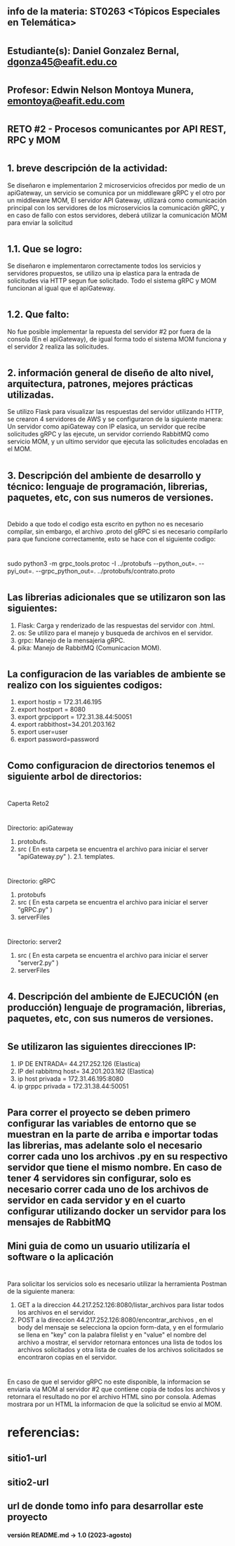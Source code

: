 ## info de la materia: ST0263 <Tópicos Especiales en Telemática>
#
## Estudiante(s): Daniel Gonzalez Bernal, dgonza45@eafit.edu.co
#
## Profesor: Edwin Nelson Montoya Munera, emontoya@eafit.edu.com
#
## RETO #2 - Procesos comunicantes por API REST, RPC y MOM
#
## 1. breve descripción de la actividad:
Se diseñaron e implementarion 2 microservicios ofrecidos por medio de un apiGateway, un servicio se comunica por un middleware gRPC y el otro por un middleware MOM, El servidor API Gateway, utilizará como comunicación principal con los servidores de los microservicios la comunicación gRPC, y en caso de fallo con estos servidores, deberá utilizar la comunicación MOM para enviar la solicitud
#
## 1.1. Que se logro: 
Se diseñaron e implementaron correctamente todos los servicios y servidores propuestos, se utilizo una ip elastica para la entrada de solicitudes via HTTP segun fue solicitado. Todo el sistema gRPC y MOM funcionan al igual que el apiGateway.
#
## 1.2. Que falto: 
No fue posible implementar la repuesta del servidor #2 por fuera de la consola (En el apiGateway), de igual forma todo el sistema MOM funciona y el servidor 2 realiza las solicitudes.
#
## 2. información general de diseño de alto nivel, arquitectura, patrones, mejores prácticas utilizadas.
 Se utilizo Flask para visualizar las respuestas del servidor utilizando HTTP, se crearon 4 servidores de AWS y se configuraron de la siguiente manera: Un servidor como apiGateway con IP elasica, un servidor que recibe solicitudes gRPC y las ejecute, un servidor corriendo RabbitMQ como servicio MOM, y un ultimo servidor que ejecuta las solicitudes encoladas en el MOM.
#
## 3. Descripción del ambiente de desarrollo y técnico: lenguaje de programación, librerias, paquetes, etc, con sus numeros de versiones.
#
 Debido a que todo el codigo esta escrito en python no es necesario compilar, sin embargo, el archivo .proto del gRPC si es necesario compilarlo para que funcione correctamente, esto se hace con el siguiente codigo:
#
sudo python3 -m grpc_tools.protoc -I ../protobufs --python_out=. --pyi_out=. --grpc_python_out=. ../protobufs/contrato.proto
#
## Las librerias adicionales que se utilizaron son las siguientes:
1. Flask: Carga y renderizado de las respuestas del servidor con .html. 
2. os: Se utilizo para el manejo y busqueda de archivos en el servidor.
3. grpc: Manejo de la mensajeria gRPC.
4. pika: Manejo de RabbitMQ (Comunicacion MOM).
#
## La configuracion de las variables de ambiente se realizo con los siguientes codigos:
1. export hostip = 172.31.46.195
2. export hostport = 8080
3. export grpcipport = 172.31.38.44:50051
4. export rabbithost=34.201.203.162
5. export user=user
6. export password=password
#
## Como configuracion de directorios tenemos el siguiente arbol de directorios:
#
Caperta Reto2
#
Directorio: apiGateway
1. protobufs.
2. src ( En esta carpeta se encuentra el archivo para iniciar el server "apiGateway.py" ).
2.1. templates.
#
 Directorio: gRPC
1. protobufs
2. src ( En esta carpeta se encuentra el archivo para iniciar el server "gRPC.py" )
3. serverFiles
#
 Directorio: server2
1. src ( En esta carpeta se encuentra el archivo para iniciar el server "server2.py" )
2. serverFiles
#
#
## 4. Descripción del ambiente de EJECUCIÓN (en producción) lenguaje de programación, librerias, paquetes, etc, con sus numeros de versiones.
#
## Se utilizaron las siguientes direcciones IP:
1. IP DE ENTRADA= 44.217.252.126 (Elastica)
2. IP del rabbitmq host= 34.201.203.162 (Elastica)
3. ip host privada = 172.31.46.195:8080
4. ip grppc privada = 172.31.38.44:50051
#
## Para correr el proyecto se deben primero configurar las variables de entorno que se muestran en la parte de arriba e importar todas las librerias, mas adelante solo el necesario correr cada uno los archivos .py en su respectivo servidor que tiene el mismo nombre. En caso de tener 4 servidores sin configurar, solo es necesario correr cada uno de los archivos de servidor en cada servidor y en el cuarto configurar utilizando docker un servidor para los mensajes de RabbitMQ


## Mini guia de como un usuario utilizaría el software o la aplicación
#
Para solicitar los servicios solo es necesario utilizar la herramienta Postman de la siguiente manera:
1. GET a la direccion 44.217.252.126:8080/listar_archivos para listar todos los archivos en el servidor.
2. POST a la direccion 44.217.252.126:8080/encontrar_archivos , en el body del mensaje se selecciona la opcion form-data, y en el formulario se llena en "key" con la palabra filelist y en "value" el nombre del archivo a mostrar, el servidor retornara entonces una lista de todos los archivos solicitados y otra lista de cuales de los archivos solicitados se encontraron copias en el servidor.
#
En caso de que el servidor gRPC no este disponible, la informacion se enviaria via MOM al servidor #2 que contiene copia de todos los archivos y retornara el resultado no por el archivo HTML sino por consola. Ademas mostrara por un HTML la informacion de que la solicitud se envio al MOM.
#

# referencias:

## sitio1-url 
## sitio2-url
## url de donde tomo info para desarrollar este proyecto

#### versión README.md -> 1.0 (2023-agosto)
